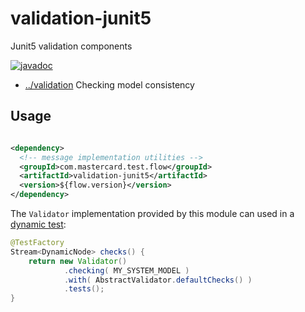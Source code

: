 
<!-- title start -->

# validation-junit5

Junit5 validation components

[![javadoc](https://javadoc.io/badge2/com.mastercard.test.flow/validation-junit5/javadoc.svg)](https://javadoc.io/doc/com.mastercard.test.flow/validation-junit5)

 * [../validation](..) Checking model consistency

<!-- title end -->

## Usage

```xml

<dependency>
  <!-- message implementation utilities -->
  <groupId>com.mastercard.test.flow</groupId>
  <artifactId>validation-junit5</artifactId>
  <version>${flow.version}</version>
</dependency>
```

The `Validator` implementation provided by this module can used in a [dynamic test](https://junit.org/junit5/docs/current/user-guide/#writing-tests-dynamic-tests):

```java
@TestFactory
Stream<DynamicNode> checks() {
	return new Validator()
			.checking( MY_SYSTEM_MODEL )
			.with( AbstractValidator.defaultChecks() )
			.tests();
}
```
